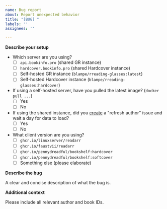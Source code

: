 ```yaml
---
name: Bug report
about: Report unexpected behavior
title: "[BUG] "
labels: ''
assignees: ''

---
```


**Describe your setup**
  * Which server are you using?
    - [ ] `api.bookinfo.pro` (shared GR instance)
    - [ ] `hardcover.bookinfo.pro` (shared Hardcover instance)
    - [ ] Self-hosted GR instance (`blampe/rreading-glasses:latest`)
    - [ ] Self-hosted Hardcover instance (`blampe/rreading-glasses:hardcover`)

  * If using a self-hosted server, have you pulled the latest image? (`docker pull ...`)
    - [ ] Yes
    - [ ] No

  * If using the shared instance, did you [create](https://github.com/blampe/rreading-glasses/issues/new/choose) a "refresh author" issue and wait a day for data to load?
    - [ ] Yes
    - [ ] No

  * What client version are you using?
    - [ ] `ghcr.io/linuxserver/readarr`
    - [ ] `ghcr.io/faustvii/readarr`
    - [ ] `ghcr.io/pennydreadful/bookshelf:hardcover`
    - [ ] `ghcr.io/pennydreadful/bookshelf:softcover`
    - [ ] Something else (please elaborate)

**Describe the bug**

A clear and concise description of what the bug is.

**Additional context**

Please include all relevant author and book IDs.

